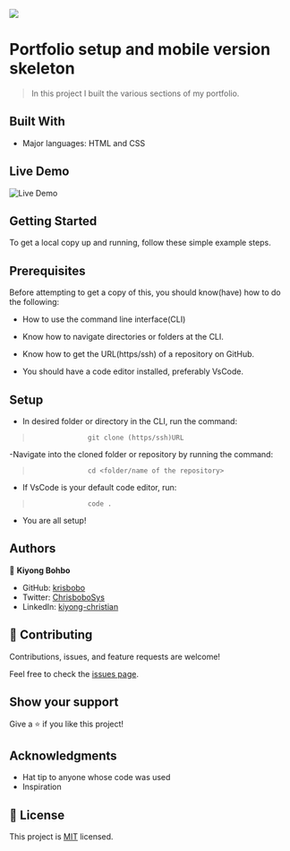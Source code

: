 ![](https://img.shields.io/badge/Microverse-blueviolet)

# Portfolio setup and mobile version skeleton

> In this project I built the various sections of my portfolio.

## Built With

- Major languages: HTML and CSS

## Live Demo

![Live Demo](https://krisbobo.github.io/Portfolio-mobileVersionSkeleton/)

## Getting Started

To get a local copy up and running, follow these simple example steps.

## Prerequisites

Before attempting to get a copy of this, you should know(have) how to do the following:

- How to use the command line interface(CLI)

- Know how to navigate directories or folders at the CLI.

- Know how to get the URL(https/ssh) of a repository on GitHub.

- You should have a code editor installed, preferably VsCode.

## Setup

- In desired folder or directory in the CLI, run the command:

>                   git clone (https/ssh)URL

-Navigate into the cloned folder or repository by running the command:

>                   cd <folder/name of the repository>

- If VsCode is your default code editor, run:

>                   code .

- You are all setup!

## Authors

👤 **Kiyong Bohbo**

- GitHub: [krisbobo](https://github.com/krisbobo)
- Twitter: [ChrisboboSys](https://twitter.com/ChrisboboSys)
- LinkedIn: [kiyong-christian](https://linkedin.com/in/kiyong-christian)

## 🤝 Contributing

Contributions, issues, and feature requests are welcome!

Feel free to check the [issues page](../../issues/).

## Show your support

Give a ⭐️ if you like this project!

## Acknowledgments

- Hat tip to anyone whose code was used
- Inspiration

## 📝 License

This project is [MIT](./MIT.md) licensed.
